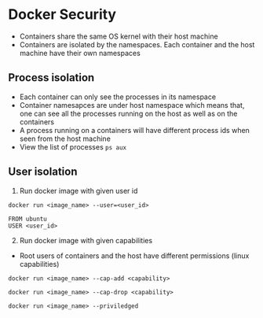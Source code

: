 # Docker Security
- Containers share the same OS kernel with their host machine
- Containers are isolated by the namespaces. Each container and the host machine have their own namespaces
  
## Process isolation
- Each container can only see the processes in its namespace
- Container namesapces are under host namespace which means that, one can see all the processes running on the host as well as on the containers
- A process running on a containers will have different process ids when seen from the host machine
- View the list of processes `ps aux`

## User isolation
1. Run docker image with given user id

`docker run <image_name> --user=<user_id>`

```
FROM ubuntu
USER <user_id>
```

2. Run docker image with given capabilities
- Root users of containers and the host have different permissions (linux capabilities)

`docker run <image_name> --cap-add <capability>`

`docker run <image_name> --cap-drop <capability>`

`docker run <image_name> --priviledged`
